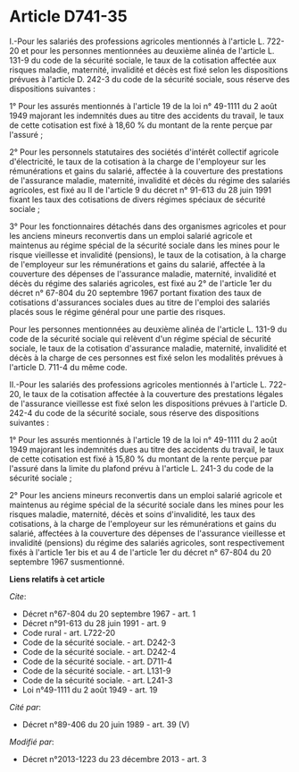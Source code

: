 # Article D741-35

I.-Pour les salariés des professions agricoles mentionnés à l'article L. 722-20 et pour les personnes mentionnées au deuxième
alinéa de l'article L. 131-9 du code de la sécurité sociale, le taux de la cotisation affectée aux risques maladie,
maternité, invalidité et décès est fixé selon les dispositions prévues à l'article D. 242-3 du code de la sécurité sociale,
sous réserve des dispositions suivantes : 

1° Pour les assurés mentionnés à l'article 19 de la loi n° 49-1111 du 2 août 1949 majorant les indemnités dues au titre des
accidents du travail, le taux de cette cotisation est fixé à 18,60 % du montant de la rente perçue par l'assuré ; 

2° Pour les personnels statutaires des sociétés d'intérêt collectif agricole d'électricité, le taux de la cotisation à la
charge de l'employeur sur les rémunérations et gains du salarié, affectée à la couverture des prestations de l'assurance
maladie, maternité, invalidité et décès du régime des salariés agricoles, est fixé au II de l'article 9 du décret n° 91-613
du 28 juin 1991 fixant les taux des cotisations de divers régimes spéciaux de sécurité sociale ; 

3° Pour les fonctionnaires détachés dans des organismes agricoles et pour les anciens mineurs reconvertis dans un emploi
salarié agricole et maintenus au régime spécial de la sécurité sociale dans les mines pour le risque vieillesse et invalidité
(pensions), le taux de la cotisation, à la charge de l'employeur sur les rémunérations et gains du salarié, affectée à la
couverture des dépenses de l'assurance maladie, maternité, invalidité et décès du régime des salariés agricoles, est fixé au
2° de l'article 1er du décret n° 67-804 du 20 septembre 1967 portant fixation des taux de cotisations d'assurances sociales
dues au titre de l'emploi des salariés placés sous le régime général pour une partie des risques. 

Pour les personnes mentionnées au deuxième alinéa de l'article L. 131-9 du code de la sécurité sociale qui relèvent d'un
régime spécial de sécurité sociale, le taux de la cotisation d'assurance maladie, maternité, invalidité et décès à la charge
de ces personnes est fixé selon les modalités prévues à l'article D. 711-4 du même code. 

II.-Pour les salariés des professions agricoles mentionnés à l'article L. 722-20, le taux de la cotisation affectée à la
couverture des prestations légales de l'assurance vieillesse est fixé selon les dispositions prévues à l'article D. 242-4 du
code de la sécurité sociale, sous réserve des dispositions suivantes : 

1° Pour les assurés mentionnés à l'article 19 de la loi n° 49-1111 du 2 août 1949 majorant les indemnités dues au titre des
accidents du travail, le taux de cette cotisation est fixé à 15,80 % du montant de la rente perçue par l'assuré dans la
limite du plafond prévu à l'article L. 241-3 du code de la sécurité sociale ; 

2° Pour les anciens mineurs reconvertis dans un emploi salarié agricole et maintenus au régime spécial de la sécurité sociale
dans les mines pour les risques maladie, maternité, décès et soins d'invalidité, les taux des cotisations, à la charge de
l'employeur sur les rémunérations et gains du salarié, affectées à la couverture des dépenses de l'assurance vieillesse et
invalidité (pensions) du régime des salariés agricoles, sont respectivement fixés à l'article 1er bis et au 4 de l'article
1er du décret n° 67-804 du 20 septembre 1967 susmentionné.

**Liens relatifs à cet article**

_Cite_:

  - Décret n°67-804 du 20 septembre 1967 - art. 1
  - Décret n°91-613 du 28 juin 1991 - art. 9
  - Code rural - art. L722-20
  - Code de la sécurité sociale. - art. D242-3
  - Code de la sécurité sociale. - art. D242-4
  - Code de la sécurité sociale. - art. D711-4
  - Code de la sécurité sociale. - art. L131-9
  - Code de la sécurité sociale. - art. L241-3
  - Loi n°49-1111 du 2 août 1949 - art. 19

_Cité par_:

  - Décret n°89-406 du 20 juin 1989 - art. 39 (V)

_Modifié par_:

  - Décret n°2013-1223 du 23 décembre 2013 - art. 3
